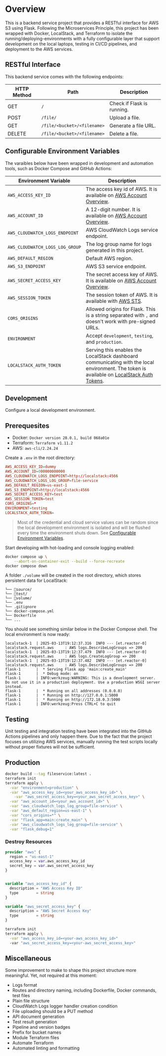 # Overview

This is a backend service project that provides a RESTful interface for AWS S3 using Flask. Following the Microservices Principle, this project has been wrapped with Docker, LocalStack, and Terraform to isolate the running/deploying-environments with a fully configurable layer that support development on the local laptops, testing in CI/CD pipelines, and deployment to the AWS services.

## RESTful Interface

This backend service comes with the following endpoints:

| HTTP Method | Path                        | Description                |
| ----------- | --------------------------- | -------------------------- |
| GET         | `/`                         | Check if Flask is running. |
| POST        | `/file/`                    | Upload a file.             |
| GET         | `/file/<bucket>/<filename>` | Generate a file URL.       |
| DELETE      | `/file/<bucket>/<filename>` | Delete a file.             |

## Configurable Environment Variables

The varaibles below have been wrapped in development and automation tools, such as Docker Compose and GitHub Actions:

| Environment Variable            | Description                                                                                                                                                                                     |
| ------------------------------- | ----------------------------------------------------------------------------------------------------------------------------------------------------------------------------------------------- |
| `AWS_ACCESS_KEY_ID`             | The access key id of AWS. It is available on [AWS Account Overview](https://console.aws.amazon.com/).                                                                                           |
| `AWS_ACCOUNT_ID`                | A 12-digit number. It is available on [AWS Account Overview](https://console.aws.amazon.com/).                                                                                                  |
| `AWS_CLOUDWATCH_LOGS_ENDPOINT`  | AWS CloudWatch Logs service endpoint.                                                                                                                                                           |
| `AWS_CLOUDWATCH_LOGS_LOG_GROUP` | The log group name for logs generated in this project.                                                                                                                                          |
| `AWS_DEFAULT_REGION`            | Default AWS region.                                                                                                                                                                             |
| `AWS_S3_ENDPOINT`               | AWS S3 service endpoint.                                                                                                                                                                        |
| `AWS_SECRET_ACCESS_KEY`         | The secret access key of AWS. It is available on [AWS Account Overview](https://console.aws.amazon.com/).                                                                                       |
| `AWS_SESSION_TOKEN`             | The session token of AWS. It is available with [AWS STS](https://docs.aws.amazon.com/IAM/latest/UserGuide/id_credentials_temp.html).                                                            |
| `CORS_ORIGINS`                  | Allowed origins for Flask. This is a string separated with `,` and doesn't work with pre-signed URLs.                                                                                           |
| `ENVIRONMENT`                   | Accept `development`, `testing`, and `production`.                                                                                                                                              |
| `LOCALSTACK_AUTH_TOKEN`         | Serving this enables the LocalStack dashboard communicating with the local environment. The token is available on [LocalStack Auth Tokens](https://app.localstack.cloud/workspace/auth-tokens). |

## Development

Configure a local development environment.

## Prerequesites

- Docker: `Docker version 28.0.1, build 068a01e`
- Terraform: `Terraform v1.11.2`
- AWS: `aws-cli/2.24.24`

Create a `.env` in the root directory:

```conf
AWS_ACCESS_KEY_ID=dummy
AWS_ACCOUNT_ID=000000000000
AWS_CLOUDWATCH_LOGS_ENDPOINT=http://localstack:4566
AWS_CLOUDWATCH_LOGS_LOG_GROUP=file-service
AWS_DEFAULT_REGION=us-east-1
AWS_S3_ENDPOINT=http://localstack:4566
AWS_SECRET_ACCESS_KEY=test
AWS_SESSION_TOKEN=test
CORS_ORIGINS=*
ENVIRONMENT=testing
LOCALSTACK_AUTH_TOKEN=
```

> Most of the credential and cloud service values can be random since the local development environment is isolated and will be flushed every time the environment shuts down. See [Configurable Environment Variables](#configurable-environment-variables).

Start developing with hot-loading and console logging enabled:

```bash
docker compose up \
    --abort-on-container-exit --build --force-recreate
docker compose down
```

A folder `./volume` will be created in the root directory, which stores persistent data for LocalStack:

```
└── 📁source/
└── 📁test/
└── 📁volume/
└── .env
└── .gitignore
└── docker-compose.yml
└── Dockerfile
└── ...
```

You should see something similar below in the Docker Compose shell. The local environment is now ready:

```
localstack-1  | 2025-03-13T19:12:37.316  INFO --- [et.reactor-0] localstack.request.aws     : AWS logs.DescribeLogGroups => 200
localstack-1  | 2025-03-13T19:12:37.479  INFO --- [et.reactor-0] localstack.request.aws     : AWS logs.CreateLogGroup => 200
localstack-1  | 2025-03-13T19:12:37.482  INFO --- [et.reactor-0] localstack.request.aws     : AWS logs.DescribeLogGroups => 200
flask-1       |  * Serving Flask app 'main:create_main'
flask-1       |  * Debug mode: on
flask-1       | INFO:werkzeug:WARNING: This is a development server. Do not use it in a production deployment. Use a production WSGI server instead.
flask-1       |  * Running on all addresses (0.0.0.0)
flask-1       |  * Running on http://127.0.0.1:5000
flask-1       |  * Running on http://172.18.0.3:5000
flask-1       | INFO:werkzeug:Press CTRL+C to quit
```

## Testing

Unit testing and integration testing have been integrated into the GitHub Actions pipelines and only happen there. Due to the fact that the project focuses on utilizing AWS services, manually running the test scripts locally without proper fixtures will not be sufficient.

## Production

```bash
docker build --tag fileservice:latest .
terraform init
terraform apply \
  -var "environment=production" \
  -var "aws_access_key_id=<your_aws_access_key_id>" \
    -var "aws_secret_access_key=<your_aws_secret_access_key>" \
  -var "aws_account_id=<your_aws_account_id>" \
  -var "aws_cloudwatch_logs_log_group=file-service" \
  -var "aws_default_region=us-east-1" \
  -var "cors_origins=*" \
  -var "flask_app=main:create_main" \
  -var "aws_cloudwatch_logs_log_group=file-service" \
  -var "flask_debug=1"
```

### Destroy Resources

```terraform
provider "aws" {
  region = "us-east-1"
  access_key = var.aws_access_key_id
  secret_key = var.aws_secret_access_key
}


variable "aws_access_key_id" {
  description = "AWS Access Key ID"
  type        = string
}

variable "aws_secret_access_key" {
  description = "AWS Secret Access Key"
  type        = string
}
```

```bash
terraform init
terraform apply \
  -var "aws_access_key_id=<your-aws_access_key_id>"
  -var "aws_secret_access_key=<your-aws_secret_access_key>"
```

## Miscellaneous

Some improvement to make to shape this project structure more meaningful. Yet, not required at this moment:

- Logs format
- Routes and directory naming, including Dockerfile, Docker commands, test files
- Plain file structure
- CloudWatch Logs logger handler creation condition
- File uploading should be a PUT method
- API document generation
- Test result generation
- Pipeline and version badges
- Prefix for bucket names
- Module Terraform files
- Automate Terraform
- Automated linting and formatting
